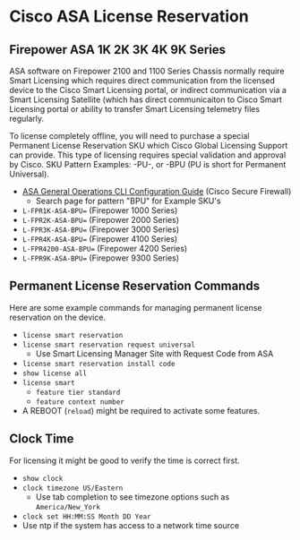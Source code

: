 # Cisco ASA License Reservation

## Firepower ASA 1K 2K 3K 4K 9K Series

ASA software on Firepower 2100 and 1100 Series Chassis normally require Smart Licensing which requires direct 
communication from the licensed device to the Cisco Smart Licensing portal, or indirect communication
via a Smart Licensing Satellite (which has direct communicaiton to Cisco Smart Licensing portal or 
ability to transfer Smart Licensing telemetry files regularly.

To license completely offline, you will need to purchase a special Permanent License Reservation SKU which
Cisco Global Licensing Support can provide. 
This type of licensing requires special validation and approval by Cisco. 
SKU Pattern Examples: -PU-, or -BPU (PU is short for Permanent Universal). 
* [ASA General Operations CLI Configuration Guide][1] (Cisco Secure Firewall)
  * Search page for pattern "BPU" for Example SKU's
* `L-FPR1K-ASA-BPU=` (Firepower 1000 Series)
* `L-FPR2K-ASA-BPU=` (Firepower 2000 Series)
* `L-FPR3K-ASA-BPU=` (Firepower 3000 Series)
* `L-FPR4K-ASA-BPU=` (Firepower 4100 Series)
* `L-FPR4200-ASA-BPU=` (Firepower 4200 Series)
* `L-FPR9K-ASA-BPU=` (Firepower 9300 Series)

## Permanent License Reservation Commands

Here are some example commands for managing permanent license reservation on the device.

* `license smart reservation`
* `license smart reservation request universal`
  * Use Smart Licensing Manager Site with Request Code from ASA
* `license smart reservation install code`
* `show license all`
* `license smart`
  * `feature tier standard`
  * `feature context number`
* A REBOOT (`reload`) might be required to activate some features.
  
## Clock Time

For licensing it might be good to verify the time is correct first.

* `show clock`
* `clock timezone US/Eastern`
  * Use tab completion to see timezone options such as `America/New_York`
* `clock set HH:MM:SS Month DD Year`
* Use ntp if the system has access to a network time source

[1]: https://www.cisco.com/c/en/us/td/docs/security/asa/asa920/configuration/general/asa-920-general-config/intro-license-smart.html
